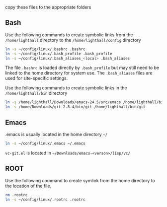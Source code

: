 copy these files to the appropriate folders

## Bash
Use the following commands to create symbolic links from the `/home/lighthall` directory to the `/home/lighthall/config` directory
```bash
ln -s ~/config/linux/.bashrc .bashrc
ln -s ~/config/linux/.bash_profile .bash_profile
ln -s ~/config/linux/.bash_aliases_<local> .bash_aliases
```
The file `.bashrc` is loaded directly by `.bash_profile` but may still need to be linked to the home directory for system use. 
The `.bash_aliases` files are used for site-specific settings.

Use the following commands to create symbolic links in the `/home/lighthall/bin` directory
```bash
ln -s /home/lighthall/Downloads/emacs-24.5/src/emacs /home/lighthall/bin/emacs
ln -s /home/Downloads/git-2.8.4/bin/git /home/lighthall/bin/git
```

## Emacs
.emacs is usually located in the home directory `~/`
```bash
ln -s ~/config/linux/.emacs ~/.emacs
```

`vc-git.el` is located in `~/Downloads/emacs-<verson>/lisp/vc/`

## ROOT
Use the following command to create symlink from the home directory to the location of the file. 
```bash
rm .rootrc
ln -s ~/config/linux/.rootrc .rootrc
```
